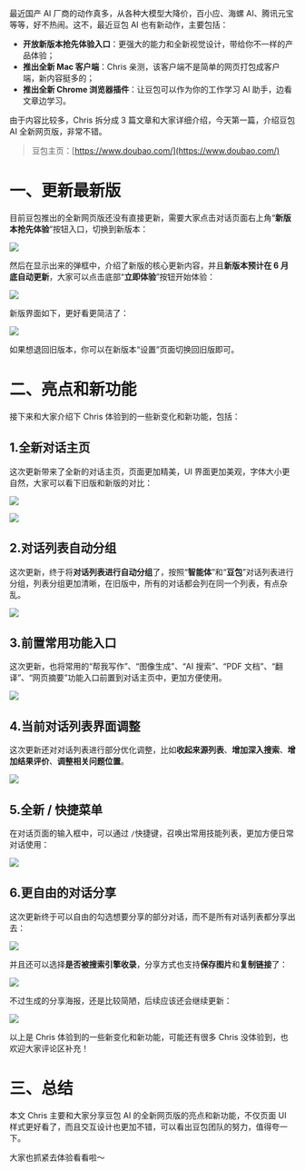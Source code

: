 最近国产 AI 厂商的动作真多，从各种大模型大降价，百小应、海螺 AI、腾讯元宝等等，好不热闹。这不，最近豆包 AI 也有新动作，主要包括：

- **开放新版本抢先体验入口**：更强大的能力和全新视觉设计，带给你不一样的产品体验；
- **推出全新 Mac 客户端**：Chris 亲测，该客户端不是简单的网页打包成客户端，新内容挺多的；
- **推出全新 Chrome 浏览器插件**：让豆包可以作为你的工作学习 AI 助手，边看文章边学习。

由于内容比较多，Chris 拆分成 3 篇文章和大家详细介绍，今天第一篇，介绍豆包 AI 全新网页版，非常不错。

> 豆包主页：[https://www.doubao.com/](https://www.doubao.com/)

# 一、更新最新版

目前豆包推出的全新网页版还没有直接更新，需要大家点击对话页面右上角“**新版本抢先体验**”按钮入口，切换到新版本：

![](https://cdn.nlark.com/yuque/0/2024/png/186051/1717313625655-22e8b2a2-dd7c-439d-8e96-1ff452d1bd21.png#averageHue=%23f9f7f7&clientId=u10860aac-ae28-4&from=paste&height=1572&id=u205b3bde&originHeight=1572&originWidth=3190&originalType=binary&ratio=1&rotation=0&showTitle=false&size=731653&status=done&style=none&taskId=u4ec61fd0-c58f-4007-9d1d-bf20959d99e&title=&width=3190)

然后在显示出来的弹框中，介绍了新版的核心更新内容，并且**新版本预计在 6 月底自动更新**，大家可以点击底部“**立即体验**”按钮开始体验：

![](https://cdn.nlark.com/yuque/0/2024/png/186051/1717313273755-93719bbf-7a7f-4aa7-aa87-d0d73c0ede01.png#averageHue=%23cfe9e3&clientId=u10860aac-ae28-4&from=paste&height=1586&id=u1f9c9706&originHeight=1586&originWidth=3190&originalType=binary&ratio=1&rotation=0&showTitle=false&size=946752&status=done&style=none&taskId=u97c47854-afc9-4ad0-919f-9f3288b23e8&title=&width=3190)

新版界面如下，更好看更简洁了：

![](https://cdn.nlark.com/yuque/0/2024/png/186051/1717314134934-767cb1a5-90b4-4993-94da-db1418438268.png#averageHue=%23d6d4a2&clientId=u10860aac-ae28-4&from=paste&height=1580&id=uebbee39f&originHeight=1580&originWidth=3168&originalType=binary&ratio=1&rotation=0&showTitle=false&size=672535&status=done&style=none&taskId=u64333da4-60d7-432e-8c09-81a73db9013&title=&width=3168)

如果想退回旧版本，你可以在新版本“设置”页面切换回旧版即可。

# 二、亮点和新功能

接下来和大家介绍下 Chris 体验到的一些新变化和新功能，包括：

## 1.**全新对话主页**

这次更新带来了全新的对话主页，页面更加精美，UI 界面更加美观，字体大小更自然，大家可以看下旧版和新版的对比：

![](https://cdn.nlark.com/yuque/0/2024/png/186051/1717314809438-dc6e1df2-fd06-4580-ad0a-5c02480ca96d.png#averageHue=%23f9f8f7&clientId=u10860aac-ae28-4&from=paste&height=1582&id=u86915f93&originHeight=1582&originWidth=3188&originalType=binary&ratio=1&rotation=0&showTitle=false&size=725630&status=done&style=none&taskId=u47c9fda4-c43b-4107-883e-aeee617549d&title=&width=3188)

![](https://cdn.nlark.com/yuque/0/2024/png/186051/1717314895628-32314e47-f917-483f-a2e2-1699b152ad54.png#averageHue=%23c8dbb0&clientId=u10860aac-ae28-4&from=paste&height=1586&id=u56b831a7&originHeight=1586&originWidth=3192&originalType=binary&ratio=1&rotation=0&showTitle=false&size=706126&status=done&style=none&taskId=u50f8a2c8-4bb5-4cdb-b7a2-4d3a6c9de41&title=&width=3192)

## 2.对话列表自动分组

这次更新，终于将**对话列表进行自动分组**了，按照“**智能体**”和“**豆包**”对话列表进行分组，列表分组更加清晰，在旧版中，所有的对话都会列在同一个列表，有点杂乱。

![](https://cdn.nlark.com/yuque/0/2024/png/186051/1717314662582-9000d32f-c07c-40a2-bf1d-f75050539242.png#averageHue=%23ddf2c3&clientId=u10860aac-ae28-4&from=paste&height=1588&id=u8da397ac&originHeight=1588&originWidth=2742&originalType=binary&ratio=1&rotation=0&showTitle=false&size=1088824&status=done&style=none&taskId=ucfe9e868-a3a7-43d4-a264-7dd55d29805&title=&width=2742)

## 3.前置常用功能入口

这次更新，也将常用的“帮我写作”、“图像生成”、“AI 搜索”、“PDF 文档”、“翻译”、“网页摘要”功能入口前置到对话主页中，更加方便使用。

![](https://cdn.nlark.com/yuque/0/2024/png/186051/1717315027162-e660d9a3-7840-4194-b0fd-6af364fed911.png#averageHue=%23c6dcb2&clientId=u10860aac-ae28-4&from=paste&height=1718&id=uf89b2e3f&originHeight=1718&originWidth=3310&originalType=binary&ratio=1&rotation=0&showTitle=false&size=1037919&status=done&style=none&taskId=u2dfc341c-1764-48bb-bb92-ebbcda0defd&title=&width=3310)

## 4.当前对话列表界面调整

这次更新还对对话列表进行部分优化调整，比如**收起来源列表**、**增加深入搜索**、**增加结果评价**、**调整相关问题位置**。

![](https://cdn.nlark.com/yuque/0/2024/png/186051/1717315463150-c30ea0de-0231-4928-bccc-ae76ab251d74.png#averageHue=%23d5ceb7&clientId=u10860aac-ae28-4&from=paste&height=1716&id=ue9950b4d&originHeight=1716&originWidth=3328&originalType=binary&ratio=1&rotation=0&showTitle=false&size=1100521&status=done&style=none&taskId=u13e2e8ce-837e-4e50-9a5d-9adcd8d7d67&title=&width=3328)

## 5.全新 / 快捷菜单

在对话页面的输入框中，可以通过 `/`快捷键，召唤出常用技能列表，更加方便日常对话使用：

![](https://cdn.nlark.com/yuque/0/2024/png/186051/1717319426780-7d4c1aa5-40dc-40d1-9b84-b69b64662806.png#averageHue=%23a8948c&clientId=u27b5fe97-c71c-4&from=paste&height=1588&id=ub64c3a2c&originHeight=1588&originWidth=3194&originalType=binary&ratio=1&rotation=0&showTitle=false&size=862098&status=done&style=none&taskId=u58a8987c-4d89-492b-a142-9af1ce51508&title=&width=3194)

## 6.更自由的对话分享

这次更新终于可以自由的勾选想要分享的部分对话，而不是所有对话列表都分享出去：

![](https://cdn.nlark.com/yuque/0/2024/png/186051/1717319649242-e736ba22-8940-4175-a714-2b976fde97c1.png#averageHue=%23c6cdc4&clientId=u27b5fe97-c71c-4&from=paste&height=1592&id=uc22b1f7a&originHeight=1592&originWidth=3190&originalType=binary&ratio=1&rotation=0&showTitle=false&size=787692&status=done&style=none&taskId=u9f4705ee-d918-489d-bd42-923e5f04d5f&title=&width=3190)

并且还可以选择**是否被搜索引擎收录**，分享方式也支持**保存图片**和**复制链接**了：

![](https://cdn.nlark.com/yuque/0/2024/png/186051/1717319734079-cc8781b4-764e-419d-8099-683692684b33.png#averageHue=%23a7dfd8&clientId=u27b5fe97-c71c-4&from=paste&height=1338&id=ud07672e6&originHeight=1338&originWidth=2240&originalType=binary&ratio=1&rotation=0&showTitle=false&size=558664&status=done&style=none&taskId=u26a84055-d343-4142-8c50-6bc656d712a&title=&width=2240)

不过生成的分享海报，还是比较简陋，后续应该还会继续更新：

![](https://cdn.nlark.com/yuque/0/2024/png/186051/1717319844648-d249e970-2d8a-499e-ae3f-3e218a99d337.png#averageHue=%23ecf1f7&clientId=u27b5fe97-c71c-4&from=paste&height=1224&id=uc9cb34ea&originHeight=1224&originWidth=1696&originalType=binary&ratio=1&rotation=0&showTitle=false&size=310269&status=done&style=none&taskId=u10e6bc95-9b81-4bed-a087-f04aa897321&title=&width=1696)

以上是 Chris 体验到的一些新变化和新功能，可能还有很多 Chris 没体验到，也欢迎大家评论区补充！

# 三、总结

本文 Chris 主要和大家分享豆包 AI 的全新网页版的亮点和新功能，不仅页面 UI 样式更好看了，而且交互设计也更加不错，可以看出豆包团队的努力，值得夸一下。

大家也抓紧去体验看看啦～
